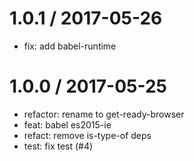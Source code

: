 
1.0.1 / 2017-05-26
==================

  * fix: add babel-runtime

1.0.0 / 2017-05-25
==================

  * refactor: rename to get-ready-browser
  * feat: babel es2015-ie
  * refact: remove is-type-of deps
  * test: fix test (#4)
